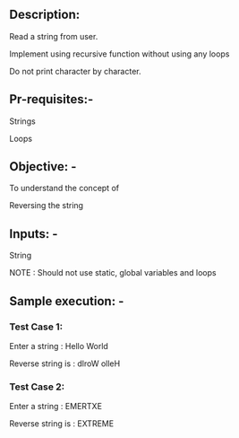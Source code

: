 ## Description:

Read a string from user.

Implement using recursive function without using any loops

Do not print character by character.
## Pr-requisites:-
Strings

Loops
## Objective: -

To understand the concept of

Reversing the string
## Inputs: -

String

NOTE : Should not use static, global variables and loops

## Sample execution: -
### Test Case 1:
Enter a string : Hello World

Reverse string is : dlroW olleH

### Test Case 2:

Enter a string : EMERTXE

Reverse string is : EXTREME
